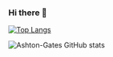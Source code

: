 ### Hi there 👋

<!--
**Ashton-Gates/Ashton-Gates** is a ✨ _special_ ✨ repository because its `README.md` (this file) appears on your GitHub profile.

Here are some ideas to get you started:

- 🔭 I’m currently working on ...
- 🌱 I’m currently learning ...
- 👯 I’m looking to collaborate on ...
- 🤔 I’m looking for help with ...
- 💬 Ask me about ...
- 📫 How to reach me: ...
- 😄 Pronouns: ...
- ⚡ Fun fact: ...
-->

[![Top Langs](https://github-readme-stats.vercel.app/api/top-langs/?username=Ashton-Gates)](https://github.com/anuraghazra/github-readme-stats)

![Ashton-Gates GitHub stats](https://github-readme-stats.vercel.app/api?username=Ashton-Gates)
